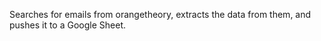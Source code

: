 Searches for emails from orangetheory, extracts the data from them, and pushes it to a Google Sheet.
